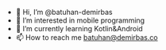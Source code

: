 - 👋 Hi, I’m @batuhan-demirbas
- 👀 I’m interested in mobile programming
- 🌱 I’m currently learning Kotlin&Android
- 📫 How to reach me batuhan@demirbas.co
